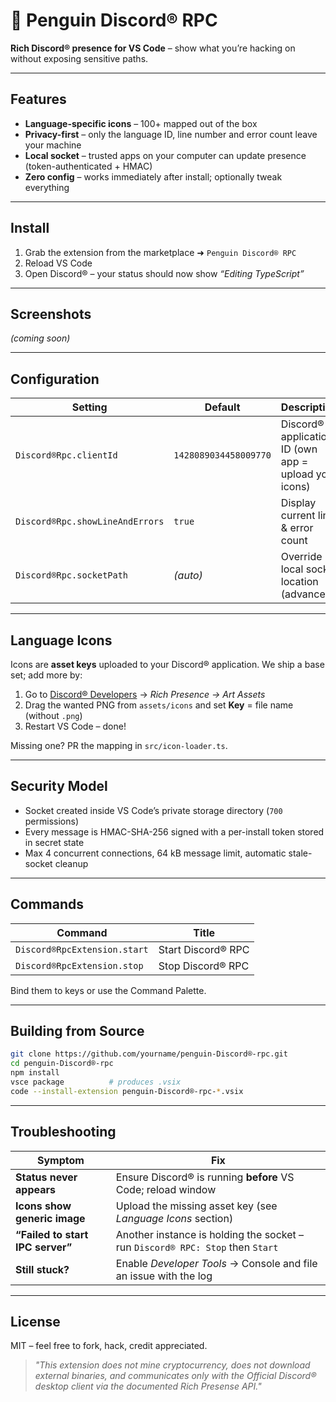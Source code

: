 # 🐧 Penguin Discord® RPC

**Rich Discord® presence for VS Code** – show what you’re hacking on without exposing sensitive paths.

---

## Features

- **Language-specific icons** – 100+ mapped out of the box
- **Privacy-first** – only the language ID, line number and error count leave your machine
- **Local socket** – trusted apps on your computer can update presence (token-authenticated + HMAC)
- **Zero config** – works immediately after install; optionally tweak everything

---

## Install

1. Grab the extension from the marketplace ➜ `Penguin Discord® RPC`
2. Reload VS Code
3. Open Discord® – your status should now show _“Editing TypeScript”_

---

## Screenshots

_(coming soon)_

---

## Configuration

| Setting                         | Default               | Description                                           |
| ------------------------------- | --------------------- | ----------------------------------------------------- |
| `Discord®Rpc.clientId`          | `1428089034458009770` | Discord® application ID (own app = upload your icons) |
| `Discord®Rpc.showLineAndErrors` | `true`                | Display current line & error count                    |
| `Discord®Rpc.socketPath`        | _(auto)_              | Override local socket location (advanced)             |

---

## Language Icons

Icons are **asset keys** uploaded to your Discord® application.
We ship a base set; add more by:

1. Go to [Discord® Developers](https://Discord®.com/developers/applications) → _Rich Presence → Art Assets_
2. Drag the wanted PNG from `assets/icons` and set **Key** = file name (without `.png`)
3. Restart VS Code – done!

Missing one? PR the mapping in `src/icon-loader.ts`.

---

## Security Model

- Socket created inside VS Code’s private storage directory (`700` permissions)
- Every message is HMAC-SHA-256 signed with a per-install token stored in secret state
- Max 4 concurrent connections, 64 kB message limit, automatic stale-socket cleanup

---

## Commands

| Command                      | Title              |
| ---------------------------- | ------------------ |
| `Discord®RpcExtension.start` | Start Discord® RPC |
| `Discord®RpcExtension.stop`  | Stop Discord® RPC  |

Bind them to keys or use the Command Palette.

---

## Building from Source

```bash
git clone https://github.com/yourname/penguin-Discord®-rpc.git
cd penguin-Discord®-rpc
npm install
vsce package          # produces .vsix
code --install-extension penguin-Discord®-rpc-*.vsix
```

---

## Troubleshooting

| Symptom                          | Fix                                                                            |
| -------------------------------- | ------------------------------------------------------------------------------ |
| **Status never appears**         | Ensure Discord® is running **before** VS Code; reload window                   |
| **Icons show generic image**     | Upload the missing asset key (see _Language Icons_ section)                    |
| **“Failed to start IPC server”** | Another instance is holding the socket – run `Discord® RPC: Stop` then `Start` |
| **Still stuck?**                 | Enable _Developer Tools_ → Console and file an issue with the log              |

---

## License

MIT – feel free to fork, hack, credit appreciated.

> _"This extension does not mine cryptocurrency, does not download external binaries, and communicates only with the Official Discord® desktop client via the documented Rich Presense API."_

